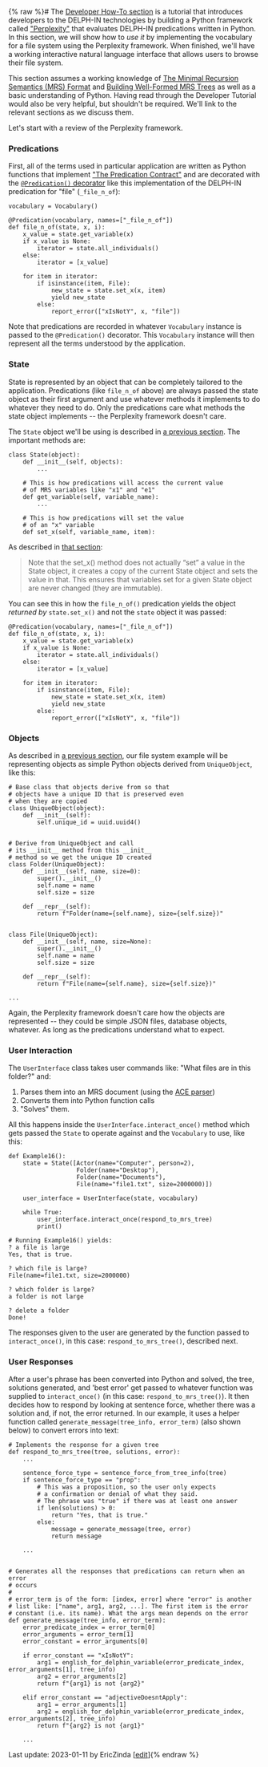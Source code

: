 {% raw %}# 
The [Developer How-To section](https://blog.inductorsoftware.com/docsproto/howto/devhowto/devhowtoOverview) is a tutorial that introduces developers to the DELPH-IN technologies by building a Python framework called ["Perplexity"](https://github.com/EricZinda/Perplexity) that evaluates DELPH-IN predications written in Python. In this section, we will show how to *use it* by implementing the vocabulary for a file system using the Perplexity framework. When finished, we'll have a working interactive natural language interface that allows users to browse their file system.

This section assumes a working knowledge of [The Minimal Recursion Semantics (MRS) Format](https://blog.inductorsoftware.com/docsproto/howto/devhowto/devhowtoMRS) and [Building Well-Formed MRS Trees](https://blog.inductorsoftware.com/docsproto/howto/devhowto/devhowtoWellFormedTree) as well as a basic understanding of Python. Having read through the Developer Tutorial would also be very helpful, but shouldn't be required. We'll link to the relevant sections as we discuss them.

Let's start with a review of the Perplexity framework. 

### Predications
First, all of the terms used in particular application are written as Python functions that implement ["The Predication Contract"](https://blog.inductorsoftware.com/docsproto/howto/devhowto/devhowtoPredicationContract) and are decorated with the [`@Predication()` decorator](https://blog.inductorsoftware.com/docsproto/howto/devhowto/devhowtoMRSToPython) like this implementation of the DELPH-IN predication for "file" (`_file_n_of`):

```
vocabulary = Vocabulary()

@Predication(vocabulary, names=["_file_n_of"])
def file_n_of(state, x, i):
    x_value = state.get_variable(x)
    if x_value is None:
        iterator = state.all_individuals()
    else:
        iterator = [x_value]

    for item in iterator:
        if isinstance(item, File):
            new_state = state.set_x(x, item)
            yield new_state
        else:
            report_error(["xIsNotY", x, "file"])
```

Note that predications are recorded in whatever `Vocabulary` instance is passed to the `@Predication()` decorator. This `Vocabulary` instance will then represent all the terms understood by the application.

### State
State is represented by an object that can be completely tailored to the application. Predications (like `file_n_of` above) are always passed the state object as their first argument and use whatever methods it implements to do whatever they need to do. Only the predications care what methods the state object implements -- the Perplexity framework doesn't care. 

The `State` object we'll be using is described in [a previous section](https://blog.inductorsoftware.com/docsproto/howto/devhowto/devhowtoPythonBasics). The important methods are:

```
class State(object):
    def __init__(self, objects):
        ...
    
    # This is how predications will access the current value
    # of MRS variables like "x1" and "e1"
    def get_variable(self, variable_name):
        ...
    
    # This is how predications will set the value
    # of an "x" variable
    def set_x(self, variable_name, item):
```

As described in [that section](https://blog.inductorsoftware.com/docsproto/howto/devhowto/devhowtoPythonBasics):

> Note that the set_x() method does not actually “set” a value in the State object, it creates a copy of the current State object and sets the value in that. This ensures that variables set for a given State object are never changed (they are immutable).


You can see this in how the `file_n_of()` predication yields the object *returned by* `state.set_x()` and not the `state` object it was passed:

```
@Predication(vocabulary, names=["_file_n_of"])
def file_n_of(state, x, i):
    x_value = state.get_variable(x)
    if x_value is None:
        iterator = state.all_individuals()
    else:
        iterator = [x_value]

    for item in iterator:
        if isinstance(item, File):
            new_state = state.set_x(x, item)
            yield new_state
        else:
            report_error(["xIsNotY", x, "file"])
```

### Objects
As described in [a previous section](https://blog.inductorsoftware.com/docsproto/howto/devhowto/devhowtoPythonBasics), our file system example will be representing objects as simple Python objects derived from `UniqueObject`, like this:

```
# Base class that objects derive from so that
# objects have a unique ID that is preserved even
# when they are copied
class UniqueObject(object):
    def __init__(self):
        self.unique_id = uuid.uuid4()


# Derive from UniqueObject and call
# its __init__ method from this __init__
# method so we get the unique ID created
class Folder(UniqueObject):
    def __init__(self, name, size=0):
        super().__init__()
        self.name = name
        self.size = size

    def __repr__(self):
        return f"Folder(name={self.name}, size={self.size})"


class File(UniqueObject):
    def __init__(self, name, size=None):
        super().__init__()
        self.name = name
        self.size = size

    def __repr__(self):
        return f"File(name={self.name}, size={self.size})"
        
...

```

Again, the Perplexity framework doesn't care how the objects are represented -- they could be simple JSON files, database objects, whatever. As long as the predications understand what to expect.

### User Interaction
The `UserInterface` class takes user commands like: "What files are in this folder?" and:

1. Parses them into an MRS document (using the [ACE parser](http://sweaglesw.org/linguistics/ace/))
2. Converts them into Python function calls
3. "Solves" them.

All this happens inside the `UserInterface.interact_once()` method which gets passed the `State` to operate against and the `Vocabulary` to use, like this:

```
def Example16():
    state = State([Actor(name="Computer", person=2),
                   Folder(name="Desktop"),
                   Folder(name="Documents"),
                   File(name="file1.txt", size=2000000)])

    user_interface = UserInterface(state, vocabulary)

    while True:
        user_interface.interact_once(respond_to_mrs_tree)
        print()
        
# Running Example16() yields:
? a file is large
Yes, that is true.

? which file is large?
File(name=file1.txt, size=2000000)

? which folder is large?
a folder is not large

? delete a folder
Done!
```

The responses given to the user are generated by the function passed to `interact_once()`, in this case: `respond_to_mrs_tree()`, described next.

### User Responses
After a user's phrase has been converted into Python and solved, the tree, solutions generated, and 'best error' get passed to whatever function was supplied to `interact_once()` (in this case: `respond_to_mrs_tree()`). It then decides how to respond by looking at sentence force, whether there was a solution and, if not, the error returned. In our example, it uses a helper function called `generate_message(tree_info, error_term)` (also shown below) to convert errors into text:

```
# Implements the response for a given tree
def respond_to_mrs_tree(tree, solutions, error):
    ...
    
    sentence_force_type = sentence_force_from_tree_info(tree)
    if sentence_force_type == "prop":
        # This was a proposition, so the user only expects
        # a confirmation or denial of what they said.
        # The phrase was "true" if there was at least one answer
        if len(solutions) > 0:
            return "Yes, that is true."
        else:
            message = generate_message(tree, error)
            return message
           
    ...


# Generates all the responses that predications can return when an error
# occurs
#
# error_term is of the form: [index, error] where "error" is another
# list like: ["name", arg1, arg2, ...]. The first item is the error
# constant (i.e. its name). What the args mean depends on the error
def generate_message(tree_info, error_term):
    error_predicate_index = error_term[0]
    error_arguments = error_term[1]
    error_constant = error_arguments[0]

    if error_constant == "xIsNotY":
        arg1 = english_for_delphin_variable(error_predicate_index, error_arguments[1], tree_info)
        arg2 = error_arguments[2]
        return f"{arg1} is not {arg2}"

    elif error_constant == "adjectiveDoesntApply":
        arg1 = error_arguments[1]
        arg2 = english_for_delphin_variable(error_predicate_index, error_arguments[2], tree_info)
        return f"{arg2} is not {arg1}"
        
    ...
```

Last update: 2023-01-11 by EricZinda [[edit](https://github.com/ericzinda/Perplexity/edit/main/docs/devvocab/devvocabOverview.md)]{% endraw %}